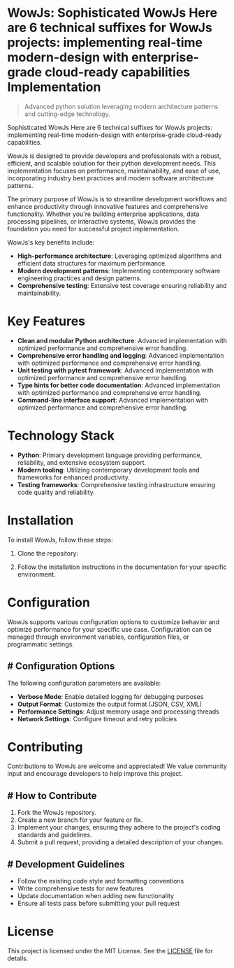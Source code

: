 <!-- fallback_WowJs_20251002000126_79773 -->

# WowJs: Sophisticated WowJs Here are 6 technical suffixes for WowJs projects: implementing real-time modern-design with enterprise-grade cloud-ready capabilities Implementation
> Advanced python solution leveraging modern architecture patterns and cutting-edge technology.

Sophisticated WowJs Here are 6 technical suffixes for WowJs projects: implementing real-time modern-design with enterprise-grade cloud-ready capabilities.

WowJs is designed to provide developers and professionals with a robust, efficient, and scalable solution for their python development needs. This implementation focuses on performance, maintainability, and ease of use, incorporating industry best practices and modern software architecture patterns.

The primary purpose of WowJs is to streamline development workflows and enhance productivity through innovative features and comprehensive functionality. Whether you're building enterprise applications, data processing pipelines, or interactive systems, WowJs provides the foundation you need for successful project implementation.

WowJs's key benefits include:

* **High-performance architecture**: Leveraging optimized algorithms and efficient data structures for maximum performance.
* **Modern development patterns**: Implementing contemporary software engineering practices and design patterns.
* **Comprehensive testing**: Extensive test coverage ensuring reliability and maintainability.

# Key Features

* **Clean and modular Python architecture**: Advanced implementation with optimized performance and comprehensive error handling.
* **Comprehensive error handling and logging**: Advanced implementation with optimized performance and comprehensive error handling.
* **Unit testing with pytest framework**: Advanced implementation with optimized performance and comprehensive error handling.
* **Type hints for better code documentation**: Advanced implementation with optimized performance and comprehensive error handling.
* **Command-line interface support**: Advanced implementation with optimized performance and comprehensive error handling.

# Technology Stack

* **Python**: Primary development language providing performance, reliability, and extensive ecosystem support.
* **Modern tooling**: Utilizing contemporary development tools and frameworks for enhanced productivity.
* **Testing frameworks**: Comprehensive testing infrastructure ensuring code quality and reliability.

# Installation

To install WowJs, follow these steps:

1. Clone the repository:


2. Follow the installation instructions in the documentation for your specific environment.

# Configuration

WowJs supports various configuration options to customize behavior and optimize performance for your specific use case. Configuration can be managed through environment variables, configuration files, or programmatic settings.

## # Configuration Options

The following configuration parameters are available:

* **Verbose Mode**: Enable detailed logging for debugging purposes
* **Output Format**: Customize the output format (JSON, CSV, XML)
* **Performance Settings**: Adjust memory usage and processing threads
* **Network Settings**: Configure timeout and retry policies

# Contributing

Contributions to WowJs are welcome and appreciated! We value community input and encourage developers to help improve this project.

## # How to Contribute

1. Fork the WowJs repository.
2. Create a new branch for your feature or fix.
3. Implement your changes, ensuring they adhere to the project's coding standards and guidelines.
4. Submit a pull request, providing a detailed description of your changes.

## # Development Guidelines

* Follow the existing code style and formatting conventions
* Write comprehensive tests for new features
* Update documentation when adding new functionality
* Ensure all tests pass before submitting your pull request

# License

This project is licensed under the MIT License. See the [LICENSE](https://github.com/Willysc10/WowJs/blob/main/LICENSE) file for details.
